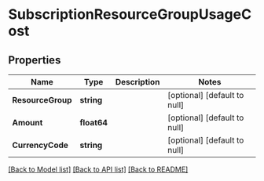 # SubscriptionResourceGroupUsageCost

## Properties
Name | Type | Description | Notes
------------ | ------------- | ------------- | -------------
**ResourceGroup** | **string** |  | [optional] [default to null]
**Amount** | **float64** |  | [optional] [default to null]
**CurrencyCode** | **string** |  | [optional] [default to null]

[[Back to Model list]](../README.md#documentation-for-models) [[Back to API list]](../README.md#documentation-for-api-endpoints) [[Back to README]](../README.md)

